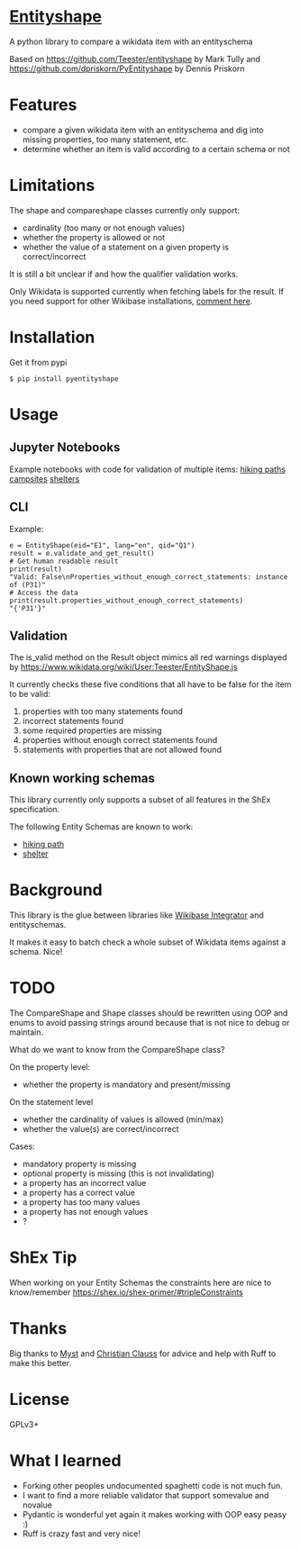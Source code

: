 # [Entityshape](https://www.wikidata.org/wiki/Q119899931)
A python library to compare a wikidata item with an entityschema

Based on https://github.com/Teester/entityshape by Mark Tully 
and https://github.com/dpriskorn/PyEntityshape by Dennis Priskorn

# Features
* compare a given wikidata item with an entityschema and dig into missing properties, too many statement, etc.
* determine whether an item is valid according to a certain schema or not

# Limitations
The shape and compareshape classes currently only support:
* cardinality (too many or not enough values)
* whether the property is allowed or not
* whether the value of a statement on a given property is correct/incorrect

It is still a bit unclear if and how the qualifier validation works.

Only Wikidata is supported currently when fetching labels for the result.
If you need support for other Wikibase installations, [comment here](https://github.com/dpriskorn/entityshape/issues/15).

# Installation
Get it from pypi

`$ pip install pyentityshape`

# Usage

## Jupyter Notebooks
Example notebooks with code for validation of multiple items: 
[hiking paths](https://public-paws.wmcloud.org/User:So9q/Validating%20a%20group%20of%20items-all-hiking-paths-in-sweden.ipynb) 
[campsites](https://public-paws.wmcloud.org/User:So9q/Validating%20a%20group%20of%20items-all-campsites-in-sweden.ipynb) 
[shelters](https://public-paws.wmcloud.org/User:So9q/Validating%20a%20group%20of%20items-all-shelters-in-sweden.ipynb)

## CLI
Example:
```
e = EntityShape(eid="E1", lang="en", qid="Q1")
result = e.validate_and_get_result()
# Get human readable result
print(result)
"Valid: False\nProperties_without_enough_correct_statements: instance of (P31)"
# Access the data
print(result.properties_without_enough_correct_statements)
"{'P31'}"
```

## Validation
The is_valid method on the Result object mimics all red warnings displayed by https://www.wikidata.org/wiki/User:Teester/EntityShape.js 

It currently checks these five conditions that all have to be false for the item to be valid:
1.  properties with too many statements found
2.   incorrect statements found
3.   some required properties are missing
4.   properties without enough correct statements found
5.   statements with properties that are not allowed found

## Known working schemas
This library currently only supports a subset of all features in the ShEx specification.

The following Entity Schemas are known to work:
* [hiking path](https://www.wikidata.org/w/index.php?title=EntitySchema:E375&oldid=1833851062)
* [shelter](https://www.wikidata.org/w/index.php?title=EntitySchema:E398&oldid=1923235264)

# Background
This library is the glue between libraries like [Wikibase 
Integrator](https://github.com/LeMyst/WikibaseIntegrator/) and entityschemas. 

It makes it easy to batch check a whole subset of Wikidata 
items against a schema. Nice!

# TODO
The CompareShape and Shape classes should be rewritten using OOP 
and enums to avoid passing strings around because that is not 
nice to debug or maintain.

What do we want to know from the CompareShape class?

On the property level:
* whether the property is mandatory and present/missing

On the statement level
* whether the cardinality of values is allowed (min/max)
* whether the value(s) are correct/incorrect

Cases:
* mandatory property is missing
* optional property is missing (this is not invalidating)
* a property has an incorrect value
* a property has a correct value
* a property has too many values
* a property has not enough values
* ?

# ShEx Tip
When working on your Entity Schemas the constraints here are nice to know/remember
https://shex.io/shex-primer/#tripleConstraints

# Thanks
Big thanks to [Myst](https://github.com/LeMyst) and 
[Christian Clauss](https://github.com/cclauss) for 
advice and help with Ruff to make this better. 

# License
GPLv3+

# What I learned
* Forking other peoples undocumented spaghetti code is not much fun.
* I want to find a more reliable validator that support somevalue and novalue
* Pydantic is wonderful yet again it makes working with OOP easy peasy :)
* Ruff is crazy fast and very nice!